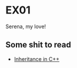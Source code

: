 # EX01

Serena, my love!


## Some shit to read
- [Inheritance in C++](https://www.softwaretestinghelp.com/inheritance-in-cpp/)
